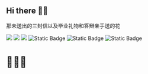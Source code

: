 ## Hi there 👋😄
那未送出的三封信以及毕业礼物和答辩亲手送的花

<span > <img src="https://img.shields.io/badge/-HTML5-E34F26?style=flat-square&logo=html5&logoColor=white" /> <img src="https://img.shields.io/badge/-CSS3-1572B6?style=flat-square&logo=css3" /> <img src="https://img.shields.io/badge/-JavaScript-oringe?style=flat-square&logo=javascript" /> 
<img alt="Static Badge" src="https://img.shields.io/badge/ROS-blue">
<img alt="Static Badge" src="https://img.shields.io/badge/C%2B%2B-red">
<img alt="Static Badge" src="https://img.shields.io/badge/Python-blue">
</span>
# 👯🔭😄
<!--
**YinTao22/YinTao22** is a ✨ _special_ ✨ repository because its `README.md` (this file) appears on your GitHub profile.

Here are some ideas to get you started:

- 🔭 I’m currently working on ...
- 🌱 I’m currently learning ...
- 👯 I’m looking to collaborate on ...
- 🤔 I’m looking for help with ...
- 💬 Ask me about ...
- 📫 How to reach me: ...
- 😄 Pronouns: ...
- ⚡ Fun fact: ...
-->
